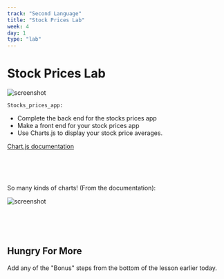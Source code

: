 ```yaml
---
track: "Second Language"
title: "Stock Prices Lab"
week: 4
day: 1
type: "lab"
---
```



# Stock Prices Lab

![screenshot](https://i.imgur.com/mS4bLMs.png)

`Stocks_prices_app:`

* Complete the back end for the stocks prices app
* Make a front end for your stock prices app
* Use Charts.js to display your stock price averages.

[Chart.js documentation](http://www.chartjs.org/docs/#getting-started)

<br>
<br>
<br>


So many kinds of charts! (From the documentation):

![screenshot](https://i.imgur.com/GT7KC2O.png)

<br>
<br>
<br>

## Hungry For More

Add any of the "Bonus" steps from the bottom of the lesson earlier today.
